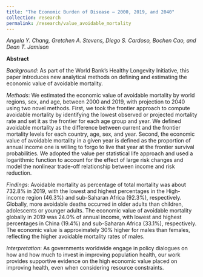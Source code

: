 ```yaml
---
title: "The Economic Burden of Disease – 2000, 2019, and 2040"
collection: research
permalink: /research/value_avoidable_mortality
---
```


_Angela Y. Chang, Gretchen A. Stevens, Diego S. Cardoso, Bochen Cao, and Dean T. Jamison_

**Abstract**

*Background*: As part of the World Bank’s Healthy Longevity Initiative, this paper introduces new analytical methods on defining and estimating the economic value of avoidable mortality. 

*Methods*: We estimated the economic value of avoidable mortality by world regions, sex, and age, between 2000 and 2019, with projection to 2040 using two novel methods. First, we took the frontier approach to compute avoidable mortality by identifying the lowest observed or projected mortality rate and set it as the frontier for each age group and year. We defined avoidable mortality as the difference between current and the frontier mortality levels for each country, age, sex, and year. Second, the economic value of avoidable mortality in a given year is defined as the proportion of annual income one is willing to forgo to live that year at the frontier survival probabilities. We adopted the value per statistical life approach and used a logarithmic function to account for the effect of large risk changes and model the nonlinear trade-off relationship between income and risk reduction. 

*Findings*: Avoidable mortality as percentage of total mortality was about 732.8% in 2019, with the lowest and highest percentages in the High-income region (46.3%) and sub-Saharan Africa (92.3%), respectively. Globally, more avoidable deaths occurred in older adults than children, adolescents or younger adults. The economic value of avoidable mortality globally in 2019 was 24.0% of annual income, with lowest and highest percentages in China (19.4%) and sub-Saharan Africa (33.1%), respectively. The economic value is approximately 30% higher for males than females, reflecting the higher avoidable mortality rates of males. 

*Interpretation*: As governments worldwide engage in policy dialogues on how and how much to invest in improving population health, our work provides supportive evidence on the high economic value placed on improving health, even when considering resource constraints.

